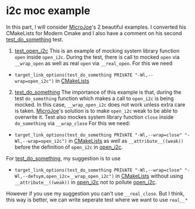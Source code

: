 # i2c moc example
[MicroJoe]: https://blog.microjoe.org/2017/unit-tests-c-cmocka-coverage-cmake.html
[test_open_i2c]: test_open_i2c.c
[open_i2c]: open_i2c.c
[test_do_something]: test_do_something.c
[CMakeLists]: CMakeLists.txt

In this part, I will consider [MicroJoe]'s 2 beautiful examples. I converted his CMakeLists for Modern Cmake and I also have a comment on his second [test_do_something] test.

1. [test_open_i2c] This is an example of mocking system library function `open` inside `open_i2c`. During the test, there is call to mocked `open` via `__wrap_open` as well as real `open` via `__real_open`. For this we need
* `target_link_options(test_do_something PRIVATE "-Wl,--wrap=open_i2c")` in [CMakeLists]

2. [test_do_something] The importance of this example is that, during the test `do_something` function which makes a call to `open_i2c` is being mocked. In this case, `__wrap_open_i2c` does not work unless extra care is taken. [MicroJoe]'s solution is to make `open_i2c` weak to be able to overwrite it. Test also mockes system library function `close` inside `do_something` via `__wrap_close`
For this we need:
* `target_link_options(test_do_something PRIVATE "-Wl,--wrap=close" "-Wl,--wrap=open_i2c")` in [CMakeLists] as well as  `__attribute__((weak))` before the definition of `open_i2c` in [open_i2c].

For [test_do_something], my suggestion is to use
* `target_link_options(test_do_something PRIVATE "-Wl,--wrap=close" "-Wl,--defsym,open_i2c=__wrap_open_i2c")` in [CMakeLists] without using `__attribute__((weak))` in [open_i2c] not to pollute [open_i2c].

However if you use my suggestion you can't use `__real_close`. But I think, this way is better, we can write seperate test where we want to use `real__*`

